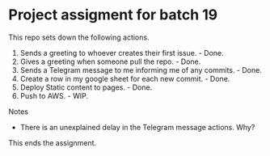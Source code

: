 # Project assigment for batch 19

This repo sets down the following actions.

1. Sends a greeting to whoever creates their first issue. - Done.
2. Gives a greeting when someone pull the repo. - Done.
3. Sends a Telegram message to me informing me of any commits. - Done.
4. Create a row in my google sheet for each new commit. - Done.
5. Deploy Static content to pages. - Done.
6. Push to AWS. - WIP.

Notes
- There is an unexplained delay in the Telegram message actions. Why?

This ends the assignment.
